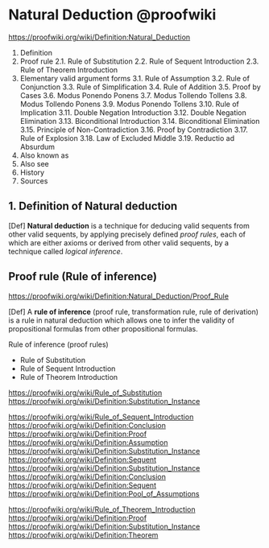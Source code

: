 # Natural Deduction @proofwiki

https://proofwiki.org/wiki/Definition:Natural_Deduction

1. Definition
2. Proof rule
  2.1. Rule of Substitution
  2.2. Rule of Sequent Introduction
  2.3. Rule of Theorem Introduction
3. Elementary valid argument forms
  3.1. Rule of Assumption
  3.2. Rule of Conjunction
  3.3. Rule of Simplification
  3.4. Rule of Addition
  3.5. Proof by Cases
  3.6. Modus Ponendo Ponens
  3.7. Modus Tollendo Tollens
  3.8. Modus Tollendo Ponens
  3.9. Modus Ponendo Tollens
  3.10. Rule of Implication
  3.11. Double Negation Introduction
  3.12. Double Negation Elimination
  3.13. Biconditional Introduction
  3.14. Biconditional Elimination
  3.15. Principle of Non-Contradiction
  3.16. Proof by Contradiction
  3.17. Rule of Explosion
  3.18. Law of Excluded Middle
  3.19. Reductio ad Absurdum
4. Also known as
5. Also see
6. History
7. Sources


## 1. Definition of Natural deduction

[Def] **Natural deduction** is a technique for deducing valid sequents from other valid sequents, by applying precisely defined *proof rules*, each of which are either axioms or derived from other valid sequents, by a technique called *logical inference*.

## Proof rule (Rule of inference)
https://proofwiki.org/wiki/Definition:Natural_Deduction/Proof_Rule

[Def] A **rule of inference** (proof rule, transformation rule, rule of derivation) is a rule in natural deduction which allows one to infer the validity of propositional formulas from other propositional formulas.

Rule of inference (proof rules)
- Rule of Substitution
- Rule of Sequent Introduction
- Rule of Theorem Introduction

https://proofwiki.org/wiki/Rule_of_Substitution
https://proofwiki.org/wiki/Definition:Substitution_Instance

https://proofwiki.org/wiki/Rule_of_Sequent_Introduction
https://proofwiki.org/wiki/Definition:Conclusion
https://proofwiki.org/wiki/Definition:Proof
https://proofwiki.org/wiki/Definition:Assumption
https://proofwiki.org/wiki/Definition:Substitution_Instance
https://proofwiki.org/wiki/Definition:Sequent
https://proofwiki.org/wiki/Definition:Substitution_Instance
https://proofwiki.org/wiki/Definition:Conclusion
https://proofwiki.org/wiki/Definition:Sequent
https://proofwiki.org/wiki/Definition:Pool_of_Assumptions

https://proofwiki.org/wiki/Rule_of_Theorem_Introduction
https://proofwiki.org/wiki/Definition:Proof
https://proofwiki.org/wiki/Definition:Substitution_Instance
https://proofwiki.org/wiki/Definition:Theorem
